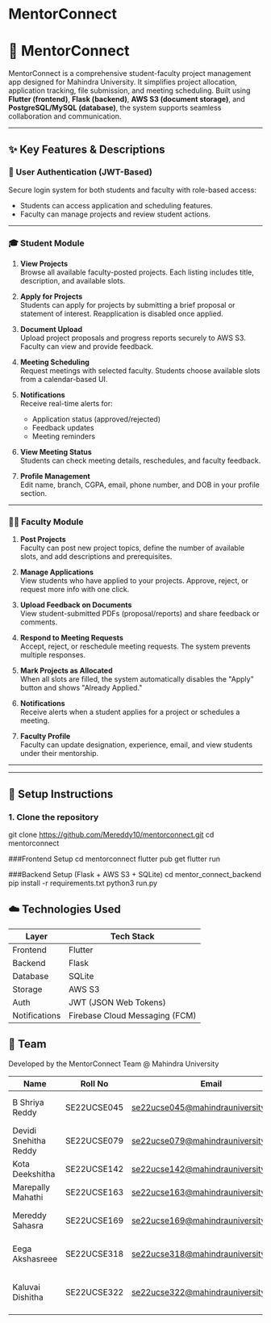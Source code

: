 # MentorConnect

# 📘 MentorConnect

MentorConnect is a comprehensive student-faculty project management app designed for Mahindra University. It simplifies project allocation, application tracking, file submission, and meeting scheduling. Built using **Flutter (frontend)**, **Flask (backend)**, **AWS S3 (document storage)**, and **PostgreSQL/MySQL (database)**, the system supports seamless collaboration and communication.

---

## ✨ Key Features & Descriptions

### 🔑 User Authentication (JWT-Based)
Secure login system for both students and faculty with role-based access:
- Students can access application and scheduling features.
- Faculty can manage projects and review student actions.

---

### 🎓 Student Module

1. **View Projects**  
   Browse all available faculty-posted projects. Each listing includes title, description, and available slots.

2. **Apply for Projects**  
   Students can apply for projects by submitting a brief proposal or statement of interest. Reapplication is disabled once applied.

3. **Document Upload**  
   Upload project proposals and progress reports securely to AWS S3. Faculty can view and provide feedback.

4. **Meeting Scheduling**  
   Request meetings with selected faculty. Students choose available slots from a calendar-based UI.

5. **Notifications**  
   Receive real-time alerts for:
   - Application status (approved/rejected)
   - Feedback updates
   - Meeting reminders

6. **View Meeting Status**  
   Students can check meeting details, reschedules, and faculty feedback.

7. **Profile Management**  
   Edit name, branch, CGPA, email, phone number, and DOB in your profile section.

---

### 👨‍🏫 Faculty Module

1. **Post Projects**  
   Faculty can post new project topics, define the number of available slots, and add descriptions and prerequisites.

2. **Manage Applications**  
   View students who have applied to your projects. Approve, reject, or request more info with one click.

3. **Upload Feedback on Documents**  
   View student-submitted PDFs (proposal/reports) and share feedback or comments.

4. **Respond to Meeting Requests**  
   Accept, reject, or reschedule meeting requests. The system prevents multiple responses.

5. **Mark Projects as Allocated**  
   When all slots are filled, the system automatically disables the "Apply" button and shows "Already Applied."

6. **Notifications**  
   Receive alerts when a student applies for a project or schedules a meeting.

7. **Faculty Profile**  
   Faculty can update designation, experience, email, and view students under their mentorship.

---


---

## 🚀 Setup Instructions

### 1. Clone the repository

git clone https://github.com/Mereddy10/mentorconnect.git
cd mentorconnect

###Frontend Setup
cd mentorconnect
flutter pub get
flutter run

###Backend Setup (Flask + AWS S3 + SQLite)
cd mentor_connect_backend
pip install -r requirements.txt
python3 run.py

## ☁️ Technologies Used

| Layer         | Tech Stack                               |
|---------------|------------------------------------------|
| Frontend      | Flutter                                  |
| Backend       | Flask                                    |
| Database      | SQLite                                   |
| Storage       | AWS S3                                   |
| Auth          | JWT (JSON Web Tokens)                    |
| Notifications | Firebase Cloud Messaging (FCM)           |


## 👥 Team

Developed by the MentorConnect Team @ Mahindra University

| Name                   | Roll No       | Email                                        | Contributions                         |
|------------------------|---------------|----------------------------------------------|---------------------------------------|
| B Shriya Reddy         | SE22UCSE045   | se22ucse045@mahindrauniversity.edu.in        | UI Design, Flutter Development        |
| Devidi Snehitha Reddy  | SE22UCSE079   | se22ucse079@mahindrauniversity.edu.in        | Backend Integration, API Handling     |
| Kota Deekshitha        | SE22UCSE142   | se22ucse142@mahindrauniversity.edu.in        | Database Design, Testing              |
| Marepally Mahathi      | SE22UCSE163   | se22ucse163@mahindrauniversity.edu.in        | Documentation, UI Testing             |
| Mereddy Sahasra        | SE22UCSE169   | se22ucse169@mahindrauniversity.edu.in        | Full Stack Dev, AWS, Notification Sys |
| Eega Akshasreee        | SE22UCSE318   | se22ucse318@mahindrauniversity.edu.in        | Frontend Support, User Flow Design    |
| Kaluvai Dishitha       | SE22UCSE322   | se22ucse322@mahindrauniversity.edu.in        | Project Coordination, Testing Support |



